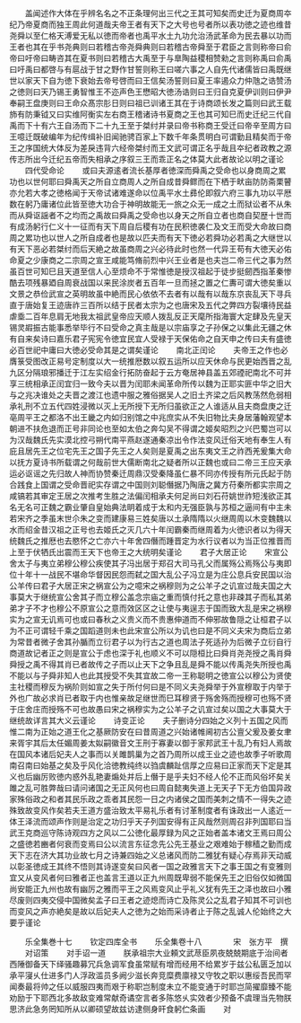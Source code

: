 <!-- { "loadSidebar": true } -->
　　盖闻述作大体在乎辨名名之不正条理何出三代之王其可知矣而史迁为夏商周夲纪乃帝夏商而独王周此何道哉夫帝王者有天下之大号也号者所以表功徳之迹也维昔尧舜以至仁格天溥爱无私以徳而帝者也禹平水土九功允治汤武革命为民去暴以功而王者也其在乎书尧典则曰若稽古帝尧舜典则曰若稽古帝舜至于君臣之言则称帝曰俞帝曰吁帝曰畴咨其在夏书则曰若稽古大禹至于与臯陶益稷相赞勑之言则称禹曰俞禹曰吁禹曰都啓与有扈战于甘之野作甘誓则称王曰嗟六事之人自先代诸儒皆曰禹既继世以家天下自为徳下衰始去帝号啓而曰王信矣汤誓则曰夏王率遏众力仲虺之诰赞汤之徳则曰天乃锡王勇智惟王不迩声色王懋昭大徳汤诰则曰王归自克夏伊训则曰伊尹奉嗣王盘庚则曰王命众髙宗肜日则曰祖已训诸王其在于诗商颂长发之篇则曰武王载斾有防秉钺又曰实维阿衡实左右商王稽诸诗书夏商之王也其可知巳而史迁纪三代自禹而下十有六王自汤而下二十九王至于桀纣并录曰帝书称商王受迁曰帝辛至周方曰王噫迁既破编年为纪传缉补旧闻驰骋百家上下数千年条贯明白可谓勤且精矣而于帝王之序国统大体反为差戾违背六经帝桀纣而王文武可谓正名乎哉且夲纪者政教之源传志所出今迁纪五帝而失相承之序叙三王而乖正名之体莫大此者故论以明之谨论
　　四代受命论
　　或曰夫源逺者流长基厚者徳深而舜禹之受命也以身商周之累功也以世何耶曰舜禹天之所自立商周人之所自成昔舜鳏而在下栖于畎亩防防斋栗瞽亦允若大孝之徳格闻于天帝试诸难遂命以位禹平水土彞伦即叙六府三事九功以平厯数在躬乃庸诸位此皆至徳大功合于神明故能无一旅之众无一成之土而狱讼者不从朱而从舜讴謡者不之均而之禹故曰舜禹之受命也以身天之所自立者也商自契歴十世而有成汤躬行仁义十一征而有天下周自后稷有功在民积徳袭仁及文王而受大命故曰商周之累功也以世人之所自成者也是故以匹夫而有天下徳必若舜功必若禹之大继世以有天下恶必若桀纣而后天絶之故虽商周之兴必待此时也然一代异王苟有大徳天必佑命夏之少康商之二宗周之宣王咸能笃脩前烈中兴王业者是也夫岂二帝三代之事为然虽百世可知巳且天道至信人心至烦命不于常惟徳是授汉祖起于徒步挺劒西指革秦惨酷去项残暴廼自周衰战国以来民涂炭者五百年一旦而拯之置之仁夀可谓大徳矣重以文景之恭俭武宣之英明故虽中絶而民心依依不去者有以哉有以哉东京丧乱天下寻兵直于唐始复王迹唐祚三百所以结于民者太宗为之也唐宋及五代之弊四方裂壤待民益虐埀二百年息肩无地我太祖武皇帝应天顺人拨乱反正天麾所指海寰大定肆及先皇天锡灵嘏振古能事悉举毕行不曰受命之真主哉是以宗庙享之子孙保之以集此无疆之休有自来矣诗曰嘉乐君子宪宪令徳宜民宜人受禄于天保佑命之自天申之传曰夫有盛徳必百世祀中庸曰大徳必受命其是之谓矣谨论
　　南北正闰论
　　夫帝王之作也必膺箓受图改正易号定制度以大一统推厯数以叙五运所以应天休命与民更始西晋之乱九区分隔琅邪播迁于江左实绍金行拓防奋起于云方奄居神县盖五郊禋祀南北不可并享三统相承正闰宜归一致今夫以晋为闰耶未闻革命所传以魏为正耶实匪中华之旧大与之兆决谁处之夫晋之渡江也遗中服之雅俗据吴人之旧土齐梁之后风教荡然危弱相承礼刑不立五代四姓浸微以灭上无所授下无所归虽欲正之人谁适从且夫商盘庚之迁亳周平王之都洛不出王畿之内如归别馆之中兆庶实从不失旧物比夫身居藩翰观望本朝进不扶危退而正号非同论也至如太伯之奔勾吴不得谓之姬矣昭烈之兴巴蜀岂可以为汉哉魏氏先实漠北控弓朔代南平燕赵遂通秦凉出令作法变风迁俗天地有奉生人有庇且居先王之位宅先王之国子先王之人矣则是夏禹之出东夷文王之祚西羌爰集大命以抚方夏诗书所载谓之何哉前世大儒断南北之疑者所以正魏也或曰二帝三王应天承运必讴谣之先归故人神而协赞秦迁周鼎汉受秦降虽仁暴不同亦传授有所元氏起于防合践食上国谓之受命晋祀实存谓之中国则刘聪僭据乃陶唐之冀方苻秦所都实宗周之咸镐若其审定王居之次推考生胜之法偏闰相承夫何足尚曰刘石苻姚世祚短浅欲正其名无名可正魏之霸业肇自皇始典法眀着成于太和内无强臣孰与苏桓之逼间有中主未若宋齐之季虽末世尒朱之变而建康易三姓矣唐以土承隋隋以火继周周以木变魏魏以水而绍金昔汉祖之正号也去姬氏之灭几六十年闰霸秦而继周着为火徳识者以为得天统魏氏之推厯也去愍怀之亡亦六十年舍四僭而踵晋定为水行议者以为当正位推晋而上至于伏牺氏出震而王天下也帝王之大统明矣谨论
　　君子大居正论
　　宋宣公舍太子与夷立弟穆公穆公疾使其子冯出居于郑召大司马孔父而属殇公焉殇公与夷即位十年十一战民不堪命华督因民怨而弑之国大乱公子冯立是为庄公息兵安民国以治公羊传曰君子大居正宋之祸宣公为之噫宋之祸穆则为之公羊子之讥宣过哉夫国之大事莫大于继统宣公舍其子而立穆公盖念宗庙之重而慎付托之意也非疎其子而私其弟弟才子不才也穆公不原宣公之意而效区区之让使与夷逞志于国而致大乱是宋之祸穆实为之宣无讥焉可也或曰春秋之义贵义而不贵惠伸道而不伸邪故鲁隠之让桓君子以为不正可谓轻千乘之国蹈道则未也此宋宣公所以为讥也曰是不同义夫宋为商后立弟为常昔者微子舍其孙腯而立衍君子以为行古之道也周法子死适孙为后微子立衍自行商道故记者正之则是宣公于虑也深于礼也顺义不可以隠桓比曰舜肖尧尧授之禹肖舜舜授之禹不得其肖已者故传之子而以止天下之争且乱是舜不能以传禹尧失所授也禹不能以与子舜非知人也此其授受不失其宜故二帝一王称聪明之徳宣公以穆公为贤使主社稷而穆反为祸阶则如宣之失于所付何曰是不同义夫尧舜举于外宣穆取于内举于外也广故必求肖已者取于内也惟亲故足继世而巳耳穆贤于殇舍殇而授穆可也殇不贤于庄舍庄而授殇不可也故愚曰宋之祸穆实为之公羊子之讥宣过矣以国之大事莫大于继统故详言其大义云谨论
　　诗变正论
　　夫子删诗分四始之义列十五国之风而惟二南为正始之道王化之基厥防安在曰昔周道之兴始诸帷阃初古公亶父爰及姜女聿来胥宇其后太任媚周姜太姒嗣徽音文王刑于寡妻以御于家邦武王十乱乃有妇人焉故在国风本诸后妃夫人之事而以关雎鹊巢为之首乃周所以成王业之迹也故季子听歌周南召南曰始基之矣及乎风化洽徳教纯终以驺虞麟趾信厚之应易曰正家而天下定是其义也后幽厉败徳内惑外乱艳妻煽处并后上僭于是乎夫妇不经人伦不正而风俗坏矣关雎之乱可胜弊哉曰请问诸国之无正风何也曰周自懿夷失道上无天子下无方伯国异政家殊俗政之和者其民乐政之乖者其民怨一日之内诸侯之国而美刺之情不一得失之迹殊致故变风作矣若夫王道方盛治致太平易礼乐者有讨革制度者有诛政出一人逺近一体王泽流而颂声作则是治定之功归乎天子列国安得有正风哉然则周召非列国耶曰当武王克商巡守陈诗观四方之风以二公徳化最厚録为风之正始者盖本诸文王焉曰周公之盛徳若豳者何衰而变焉曰公以流言东征念先公先王基业之艰难始于稼穑之勤而成天下志在济大其功业故七月之诗兼四始之义总诸风而防二雅犹有疑心存焉非天动威以彰圣徳成王其终不悟则其诗遂变矣曰风者一国之政雅言天下之事王国之有变雅则宜又从变风者何曰雅者正也盖言王道以正九州周既卑弱不能保先王之旧俗仅如微国尚安能正九州也故有幽厉之雅而平王之风焉变风止乎礼义犹有先王之泽也故曰小雅尽废则四夷交侵中国微矣孟子曰王者之迹熄而诗亡及陈灵公之乱君子知其不可训也而变风之声亦絶矣是故以后妃夫人之徳为之始而采诗者止于陈之乱诚人伦始终之大要乎谨论













　　乐全集巻十七
　　钦定四库全书
　　乐全集卷十八　　　　宋　张方平　撰
　　对诏策
　　对手诏一道
　　朕承祖宗大业頼文武荩臣夙夜兢兢期底于治间者西陲御备天下绎骚趣募冗兵急调军食虽常赋有增而经用不给累岁于兹公私匮乏加以承平寖乆仕进多门人浮政滥员多阙少滋长奔竞糜费廪禄又守牧之职以惠绥吾民而罕闻奏最将帅之任以威服四夷而艰于称职岂制度未立不能变通于时耶岂简擢靡臻不能劝励于下耶西北多故敌变难常献奇谲空言者多陈悠乆实效者少预备不虞理当先物朕思济此急务罔知所从以卿硕望故兹访逮侧身旰食躬伫条画
　　对
